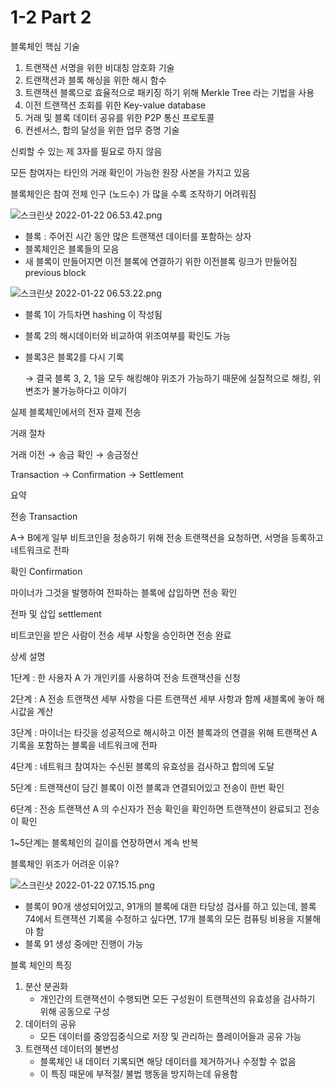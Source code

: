 # 1-2 Part 2

블록체인 핵심 기술

1. 트랜잭션 서명을 위한 비대칭 암호화 기술
2. 트랜잭션과 블록 해싱을 위한 해시 함수
3. 트랜잭션 블록으로 효율적으로 패키징 하기 위해 Merkle Tree 라는 기법을 사용
4. 이전 트랜잭션 조회를 위한 Key-value database 
5. 거래 및 블록 데이터 공유를 위한 P2P 통신 프로토콜
6. 컨센서스, 합의 달성을 위한 업무 증명 기술

신뢰할 수 있는 제 3자를 필요로 하지 않음

모든 참여자는 타인의 거래 확인이 가능한 원장 사본을 가지고 있음

블록체인은 참여 전체 인구 (노드수) 가 많을 수록 조작하기 어려워짐

![스크린샷 2022-01-22 06.53.42.png](1-2%20Part%202%2098defdb9605244dd9fe9bce288d60faa/%E1%84%89%E1%85%B3%E1%84%8F%E1%85%B3%E1%84%85%E1%85%B5%E1%86%AB%E1%84%89%E1%85%A3%E1%86%BA_2022-01-22_06.53.42.png)

- 블록 : 주어진 시간 동안 많은 트랜잭션 데이터를 포함하는 상자
- 블록체인은 블록들의 모음
- 새 블록이 만들어지면 이전 블록에 연결하기 위한 이전블록 링크가 만들어짐 previous block

![스크린샷 2022-01-22 06.53.22.png](1-2%20Part%202%2098defdb9605244dd9fe9bce288d60faa/%E1%84%89%E1%85%B3%E1%84%8F%E1%85%B3%E1%84%85%E1%85%B5%E1%86%AB%E1%84%89%E1%85%A3%E1%86%BA_2022-01-22_06.53.22.png)

- 블록 1이 가득차면 hashing 이 작성됨
- 블록 2의 해시데이터와 비교하여 위조여부를 확인도 가능
- 블록3은 블록2를 다시 기록
    
    → 결국 블록 3, 2, 1을 모두 해킹해야 위조가 가능하기 때문에 실질적으로 해킹, 위변조가 불가능하다고 이야기
    

실제 블록체인에서의 전자 결제 전송

거래 절차

거래 이전 → 송금 확인 → 송금정산

Transaction → Confirmation → Settlement

요약

전송 Transaction

A→ B에게 일부 비트코인을 정송하기 위해 전송 트랜잭션을 요청하면, 서명을 등록하고 네트워크로 전파

확인 Confirmation

마이너가 그것을 발행하여 전파하는 블록에 삽입하면 전송 확인

전파 및 삽입 settlement

비트코인을 받은 사람이 전송 세부 사항을 승인하면 전송 완료

상세 설명

1단계 : 한 사용자 A 가 개인키를 사용하여 전송 트랜잭션을 신청

2단계 : A 전송 트랜잭션 세부 사항을 다른 트랜잭션 세부 사항과 함께 새블록에 놓아 해시값을 계산

3단계 : 마이너는 타깃을 성공적으로 해시하고 이전 블록과의 연결을 위해 트랜잭션 A 기록을 포함하는 블록을 네트워크에 전파

4단계 : 네트워크 참여자는 수신된 블록의 유효성을 검사하고 합의에 도달

5단계 : 트랜잭션이 담긴 블록이 이전 블록과 연결되어있고 전송이 한번 확인

6단계 : 전송 트랜잭션 A 의 수신자가 전송 확인을 확인하면 트랜잭션이 완료되고 전송이 확인

1~5단계는 블록체인의 길이를 연장하면서 계속 반복

블록체인 위조가 어려운 이유?

![스크린샷 2022-01-22 07.15.15.png](1-2%20Part%202%2098defdb9605244dd9fe9bce288d60faa/%E1%84%89%E1%85%B3%E1%84%8F%E1%85%B3%E1%84%85%E1%85%B5%E1%86%AB%E1%84%89%E1%85%A3%E1%86%BA_2022-01-22_07.15.15.png)

- 블록이 90개 생성되어있고, 91개의 블록에 대한 타당성 검사를 하고 있는데, 블록 74에서 트랜잭션 기록을 수정하고 싶다면, 17개 블록의 모든 컴퓨팅 비용을 지불해야 함
- 블록 91 생성 중에만 진행이 가능

블록 체인의 특징

1. 분산 분권화
    - 개인간의 트랜잭션이 수행되면 모든 구성원이 트랜잭션의 유효성을 검사하기 위해 공동으로 구성
2. 데이터의 공유
    - 모든 데이터를 중앙집중식으로 저장 및 관리하는 플레이어들과 공유 가능
3. 트랜잭션 데이터의 불변성
    - 블록체인 내 데이터 기록되면 해당 데이터를 제거하거나 수정할 수 없음
    - 이 특징 때문에 부적절/ 불법 행동을 방지하는데 유용함